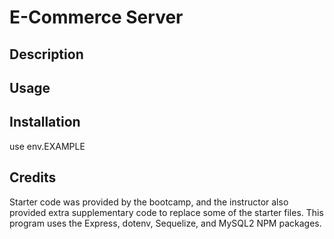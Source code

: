 # E-Commerce Server

## Description

## Usage

## Installation
use env.EXAMPLE

## Credits
Starter code was provided by the bootcamp, and the instructor also provided extra supplementary code to replace some of the starter files. This program uses the Express, dotenv, Sequelize, and MySQL2 NPM packages.